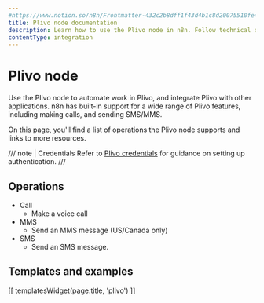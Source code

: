 ```yaml
---
#https://www.notion.so/n8n/Frontmatter-432c2b8dff1f43d4b1c8d20075510fe4
title: Plivo node documentation
description: Learn how to use the Plivo node in n8n. Follow technical documentation to integrate Plivo node into your workflows.
contentType: integration
---
```


# Plivo node

Use the Plivo node to automate work in Plivo, and integrate Plivo with other applications. n8n has built-in support for a wide range of Plivo features, including making calls, and sending SMS/MMS. 

On this page, you'll find a list of operations the Plivo node supports and links to more resources.

/// note | Credentials
Refer to [Plivo credentials](/integrations/builtin/credentials/plivo/) for guidance on setting up authentication. 
///

## Operations

* Call
    * Make a voice call
* MMS
    * Send an MMS message (US/Canada only)
* SMS
    * Send an SMS message.

## Templates and examples

<!-- see https://www.notion.so/n8n/Pull-in-templates-for-the-integrations-pages-37c716837b804d30a33b47475f6e3780 -->
[[ templatesWidget(page.title, 'plivo') ]]
